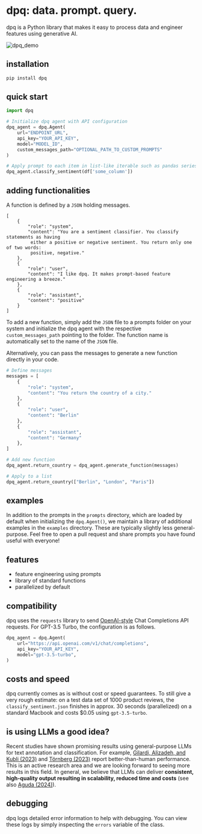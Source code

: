 # dpq: data. prompt. query.

dpq is a Python library that makes it easy to process data and engineer features using
generative AI.

![dpq_demo](https://github.com/data-prompt-query/dpq/assets/15915676/09d4936c-360a-460f-8abe-15e07af14306)

## installation
```bash
pip install dpq
```

## quick start
```python
import dpq

# Initialize dpq agent with API configuration
dpq_agent = dpq.Agent(
    url="ENDPOINT_URL",
    api_key="YOUR_API_KEY",
    model="MODEL_ID",
    custom_messages_path="OPTIONAL_PATH_TO_CUSTOM_PROMPTS"
)

# Apply prompt to each item in list-like iterable such as pandas series
dpq_agent.classify_sentiment(df['some_column'])
```

## adding functionalities
A function is defined by a `JSON` holding messages.

```
[
    {
        "role": "system",
        "content": "You are a sentiment classifier. You classify statements as having
         either a positive or negative sentiment. You return only one of two words:
         positive, negative."
    },
    {
        "role": "user",
        "content": "I like dpq. It makes prompt-based feature engineering a breeze."
    },
    {
        "role": "assistant",
        "content": "positive"
    }
]
```

To add a new function, simply add the `JSON` file to a prompts folder on your system and
initialize the dpq agent with the respective `custom_messages_path` pointing to the
folder. The function name is automatically set to the name of the `JSON` file.

Alternatively, you can pass the messages to generate a new function directly in your
code.

```python
# Define messages
messages = [
    {
        "role": "system",
        "content": "You return the country of a city."
    },
    {
        "role": "user",
        "content": "Berlin"
    },
    {
        "role": "assistant",
        "content": "Germany"
    },
]

# Add new function
dpq_agent.return_country = dpq_agent.generate_function(messages)

# Apply to a list
dpq_agent.return_country(["Berlin", "London", "Paris"])
```

## examples
In addition to the prompts in the `prompts` directory, which are loaded by default when
initializing the `dpq.Agent()`, we maintain a library of additional examples in the
`examples` directory. These are typically slightly less general-purpose. Feel free to
open a pull request and share prompts you have found useful with everyone!

## features
- feature engineering using prompts
- library of standard functions
- parallelized by default

## compatibility
dpq uses the `requests` library to send [OpenAI-style](https://platform.openai.com/docs/guides/text-generation/chat-completions-api)
Chat Completions API requests. For GPT-3.5 Turbo, the configuration is as follows.

```python
dpq_agent = dpq.Agent(
    url="https://api.openai.com/v1/chat/completions",
    api_key="YOUR_API_KEY",
    model="gpt-3.5-turbo",
)
```

## costs and speed
dpq currently comes as is without cost or speed guarantees. To still give a very rough
estimate: on a test data set of 1000 product reviews, the `classify_sentiment.json`
finishes in approx. 30 seconds (parallelized) on a standard Macbook and costs
$0.05 using `gpt-3.5-turbo`.

## is using LLMs a good idea?
Recent studies have shown promising results using general-purpose LLMs for text
annotation and classification. For example, [Gilardi, Alizadeh, and Kubli (2023)](https://doi.org/10.48550/arXiv.2303.15056)
and [Törnberg (2023)](https://doi.org/10.48550/arXiv.2304.06588) report
better-than-human performance. This is an active research area and we are looking
forward to seeing more results in this field. In general, we believe that LLMs can
deliver **consistent, high-quality output resulting in scalability, reduced time and
costs** (see also [Aguda (2024)](https://doi.org/10.48550/arXiv.2403.18152)).

## debugging
dpq logs detailed error information to help with debugging. You can view these logs by
simply inspecting the `errors` variable of the class.


